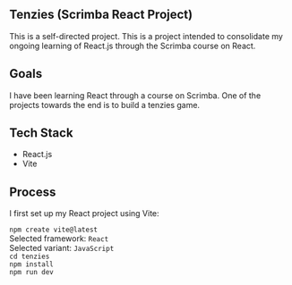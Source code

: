 ## Tenzies (Scrimba React Project)
This is a self-directed project. This is a project intended to consolidate my ongoing learning of React.js through the Scrimba course on React. 

## Goals
I have been learning React through a course on Scrimba. One of the projects towards the end is to build a tenzies game. 

## Tech Stack
- React.js
- Vite

## Process
I first set up my React project using Vite: 

`npm create vite@latest`\
Selected framework: `React`\
Selected variant: `JavaScript`\
`cd tenzies`\
`npm install`\
`npm run dev`

